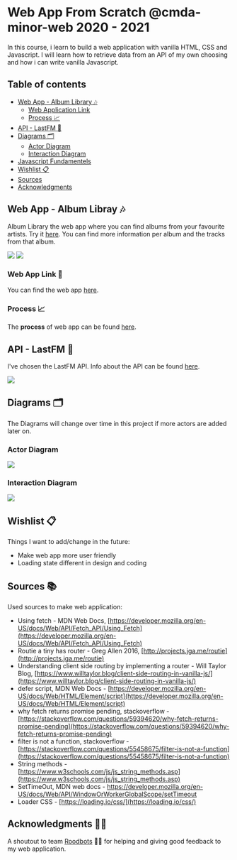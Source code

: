 # Web App From Scratch @cmda-minor-web 2020 - 2021 

In this course, i learn to build a web application with vanilla HTML, CSS and Javascript. I will learn how to retrieve data from an API of my own choosing and how i can write vanilla Javascript.

## Table of contents

- [Web App - Album Library 🎶](#web-app---album-libray-)
    * [Web Application Link](#web-application-link-)
    * [Process 📈](#process-)
- [API - LastFM 🎵](#api---music-lastfm-)
- [Diagrams 🗂](#diagrams-)
    * [Actor Diagram](#actor-diagram)
    * [Interaction Diagram](#interaction-diagram)
- [Javascript Fundamentels](#javascript-fundamentels-)
- [Wishlist 📋](#Wishlist-)
- [Sources](#sources-) 
- [Acknowledgments](#Acknowledgments-) 

## Web App - Album Libray 🎶
Album Library the web app where you can find albums from your favourite artists. Try it [here](https://sanneduinkerx.github.io/web-app-from-scratch-2021/). You can find more information per album and the tracks from that album.

![](https://user-images.githubusercontent.com/60745348/109557068-e3014280-7ad7-11eb-92cf-a8288a93ca1d.png)
![](https://user-images.githubusercontent.com/60745348/109557105-ed234100-7ad7-11eb-9f9e-483464c93914.png)

### Web App Link 🔗
You can find the web app [here](https://sanneduinkerx.github.io/web-app-from-scratch-2021/).

### Process 📈
The **process** of web app can be found [here](https://github.com/sanneduinkerx/web-app-from-scratch-2021/wiki/Proces).

## API - LastFM 🎵

I've chosen the LastFM API. Info about the API can be found [here](https://www.last.fm/api/show/artist.getTopAlbums). 

![](https://user-images.githubusercontent.com/60745348/107949699-f9ff4b00-6f95-11eb-9e98-a5ffa4456ba5.png)

## Diagrams 🗂
The Diagrams will change over time in this project if more actors are added later on.

### Actor Diagram
![](https://user-images.githubusercontent.com/60745348/109554893-25755000-7ad5-11eb-974a-819286c7f638.png)

### Interaction Diagram

![](https://user-images.githubusercontent.com/60745348/109558249-6ff8cb80-7ad9-11eb-9132-8fac38ffe1da.png)

## Wishlist 📋

Things I want to add/change in the future:
- Make web app more user friendly
- Loading state different in design and coding

## Sources 📚
Used sources to make web application:

- Using fetch - MDN Web Docs, [https://developer.mozilla.org/en-US/docs/Web/API/Fetch_API/Using_Fetch](https://developer.mozilla.org/en-US/docs/Web/API/Fetch_API/Using_Fetch) 
- Routie a tiny has router - Greg Allen 2016, [http://projects.jga.me/routie](http://projects.jga.me/routie)
- Understanding client side routing by implementing a router - Will Taylor Blog, [https://www.willtaylor.blog/client-side-routing-in-vanilla-js/](https://www.willtaylor.blog/client-side-routing-in-vanilla-js/)
- defer script, MDN Web Docs - [https://developer.mozilla.org/en-US/docs/Web/HTML/Element/script](https://developer.mozilla.org/en-US/docs/Web/HTML/Element/script)
- why fetch returns promise pending, stackoverflow - [https://stackoverflow.com/questions/59394620/why-fetch-returns-promise-pending](https://stackoverflow.com/questions/59394620/why-fetch-returns-promise-pending)
- filter is not a function, stackoverflow - [https://stackoverflow.com/questions/55458675/filter-is-not-a-function](https://stackoverflow.com/questions/55458675/filter-is-not-a-function)
- String methods - [https://www.w3schools.com/js/js_string_methods.asp](https://www.w3schools.com/js/js_string_methods.asp)
- SetTimeOut, MDN web docs - https://developer.mozilla.org/en-US/docs/Web/API/WindowOrWorkerGlobalScope/setTimeout
- Loader CSS - [https://loading.io/css/](https://loading.io/css/)

## Acknowledgments 🙌🏼
A shoutout to team [Roodbots](https://bvictorb.github.io/teampagina/) 🙌🏼 for helping and giving good feedback to my web application. 